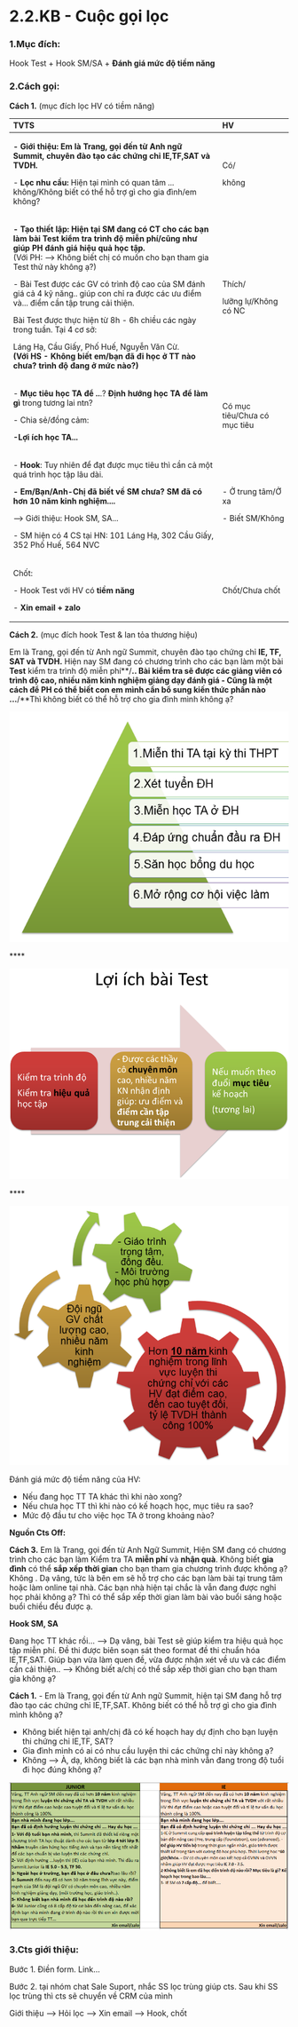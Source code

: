 # 2.2.KB - Cuộc gọi lọc

### 1.**Mục đích:** 

Hook Test + Hook SM/SA + **Đánh giá mức độ tiềm năng**

### **2.Cách gọi:**

**Cách 1.** \(mục đích lọc HV có tiềm năng\)

<table>
  <thead>
    <tr>
      <th style="text-align:left"><b>TVTS</b>
      </th>
      <th style="text-align:left">HV</th>
    </tr>
  </thead>
  <tbody>
    <tr>
      <td style="text-align:left">
        <p><b>- Gi&#x1EDB;i thi&#x1EC7;u: Em l&#xE0; Trang, g&#x1ECD;i &#x111;&#x1EBF;n t&#x1EEB; Anh ng&#x1EEF; Summit, chuy&#xEA;n &#x111;&#xE0;o t&#x1EA1;o c&#xE1;c ch&#x1EE9;ng ch&#x1EC9; IE,TF,SAT v&#xE0; TVDH. </b>
        </p>
        <p>- <b>L&#x1ECD;c nhu c&#x1EA7;u:</b> Hi&#x1EC7;n t&#x1EA1;i m&#xEC;nh c&#xF3;
          quan t&#xE2;m ... kh&#xF4;ng/Kh&#xF4;ng bi&#x1EBF;t c&#xF3; th&#x1EC3;
          h&#x1ED7; tr&#x1EE3; g&#xEC; cho gia &#x111;&#xEC;nh/em kh&#xF4;ng?</p>
      </td>
      <td style="text-align:left">
        <p>C&#xF3;/</p>
        <p>kh&#xF4;ng</p>
      </td>
    </tr>
    <tr>
      <td style="text-align:left">
        <p><b>- T&#x1EA1;o thi&#x1EBF;t l&#x1EAD;p: Hi&#x1EC7;n t&#x1EA1;i SM &#x111;ang c&#xF3; CT cho c&#xE1;c b&#x1EA1;n l&#xE0;m b&#xE0;i Test ki&#x1EC3;m tra tr&#xEC;nh &#x111;&#x1ED9; mi&#x1EC5;n ph&#xED;/c&#x169;ng nh&#x1B0; gi&#xFA;p PH &#x111;&#xE1;nh gi&#xE1; hi&#x1EC7;u qu&#x1EA3; h&#x1ECD;c t&#x1EAD;p. </b>
          <br
          />(V&#x1EDB;i PH: --&gt; Kh&#xF4;ng bi&#x1EBF;t ch&#x1ECB; c&#xF3; mu&#x1ED1;n
          cho b&#x1EA1;n tham gia Test th&#x1EED; na&#x300;y kh&#xF4;ng &#x1EA1;?)</p>
        <p>- B&#xE0;i Test &#x111;&#x1B0;&#x1EE3;c c&#xE1;c GV c&#xF3; tr&#xEC;nh
          &#x111;&#x1ED9; cao c&#x1EE7;a SM &#x111;&#xE1;nh gi&#xE1; c&#x1EA3; 4
          k&#x1EF9; n&#x103;ng.. gi&#xFA;p con ch&#x1EC9; ra &#x111;&#x1B0;&#x1EE3;c
          c&#xE1;c &#x1B0;u &#x111;i&#x1EC3;m v&#xE0;... &#x111;i&#x1EC3;m c&#x1EA7;n
          t&#xE2;&#x323;p trung c&#x1EA3;i thi&#x1EC7;n.</p>
        <p>Ba&#x300;i Test &#x111;&#x1B0;&#x1A1;&#x323;c th&#x1B0;&#x323;c hi&#xEA;&#x323;n
          t&#x1B0;&#x300; 8h - 6h chi&#xEA;&#x300;u ca&#x301;c nga&#x300;y trong
          tu&#xE2;&#x300;n. Ta&#x323;i 4 c&#x1A1; s&#x1EDF;:</p>
        <p>La&#x301;ng Ha&#x323;, C&#xE2;&#x300;u Gi&#xE2;&#x301;y, Ph&#xF4;&#x301;
          Hu&#xEA;&#x301;, Nguy&#xEA;&#x303;n V&#x103;n C&#x1B0;&#x300;.
          <br /><b>(V&#x1EDB;i HS - Kh&#xF4;ng bi&#x1EBF;t em/b&#x1EA1;n &#x111;&#xE3; &#x111;i h&#x1ECD;c &#x1EDF; TT n&#xE0;o ch&#x1B0;a? tr&#xEC;nh &#x111;&#x1ED9; &#x111;ang &#x1EDF; m&#x1EE9;c n&#xE0;o?)</b>
        </p>
      </td>
      <td style="text-align:left">
        <p>Th&#xED;ch/</p>
        <p>l&#x1B0;&#x1EE1;ng l&#x1EF1;/Kh&#xF4;ng c&#xF3; NC</p>
      </td>
    </tr>
    <tr>
      <td style="text-align:left">
        <p>- <b>M&#x1EE5;c ti&#xEA;u h&#x1ECD;c TA &#x111;&#x1EC3; ..</b>.? <b>&#x110;i&#x323;nh h&#x1B0;&#x1A1;&#x301;ng ho&#x323;c TA &#x111;&#xEA;&#x309; la&#x300;m gi&#x300;</b> trong
          t&#x1B0;&#x1A1;ng lai ntn?</p>
        <p>- Chia s&#x1EBB;/&#x111;&#x1ED3;ng c&#x1EA3;m:<b> </b>
        </p>
        <p><b>-L&#x1EE3;i &#xED;ch h&#x1ECD;c TA...</b>
        </p>
      </td>
      <td style="text-align:left">C&#xF3; m&#x1EE5;c ti&#xEA;u/Ch&#x1B0;a c&#xF3; m&#x1EE5;c ti&#xEA;u</td>
    </tr>
    <tr>
      <td style="text-align:left">
        <p>- <b>Hook</b>: Tuy nhi&#xEA;n &#x111;&#x1EC3; &#x111;&#x1EA1;t &#x111;&#x1B0;&#x1EE3;c
          m&#x1EE5;c ti&#xEA;u th&#xEC; c&#x1EA7;n c&#x1EA3; m&#x1ED9;t qu&#xE1;
          tr&#xEC;nh h&#x1ECD;c t&#x1EAD;p l&#xE2;u d&#xE0;i.</p>
        <p><b>- Em/B&#x1EA1;n/Anh-Ch&#x1ECB; &#x111;&#xE3; bi&#x1EBF;t v&#x1EC1; SM ch&#x1B0;a? SM &#x111;a&#x303; co&#x301; h&#x1A1;n 10 n&#x103;m kinh nghi&#xEA;&#x323;m....</b>
        </p>
        <p>--&gt; Gi&#x1EDB;i thi&#x1EC7;u: Hook SM, SA...</p>
        <p>- SM hi&#xEA;&#x323;n co&#x301; 4 CS ta&#x323;i HN: 101 La&#x301;ng Ha&#x323;,
          302 C&#xE2;&#x300;u Gi&#xE2;&#x301;y, 352 Ph&#xF4;&#x301; Hu&#xEA;&#x301;,
          564 NVC</p>
      </td>
      <td style="text-align:left">
        <p>- &#x1EDE; trung t&#xE2;m/&#x1EDE; xa</p>
        <p>- Bi&#x1EBF;t SM/Kh&#xF4;ng</p>
      </td>
    </tr>
    <tr>
      <td style="text-align:left">
        <p>Ch&#x1ED1;t:</p>
        <p>- Hook Test v&#x1EDB;i HV c&#xF3; <b>ti&#x1EC1;m n&#x103;ng</b>
        </p>
        <p>- <b>Xin email + zalo</b>
        </p>
      </td>
      <td style="text-align:left">Ch&#x1ED1;t/Ch&#x1B0;a ch&#x1ED1;t</td>
    </tr>
  </tbody>
</table>

**Cách 2.** \(mục đích hook Test & lan tỏa thương hiệu\)

Em là Trang, gọi đến từ Anh ngữ Summit, chuyên đào tạo chứng chỉ **IE, TF, SAT và TVDH.** Hiện nay SM đang có chương trình cho các bạn làm một bài **Test** kiểm tra trình độ miễn phí**/**.. Bài kiểm tra sẽ được các giảng viên có trình độ cao, nhiều năm kinh nghiệm giảng dạy đánh giá - Cũng là một cách để PH có thể biết con em mình cần bổ sung kiến thức phần nào ...**/**Thì không biết có thể hỗ trợ cho gia đình mình không ạ?

![L&#x1EE3;i &#xED;ch khi h&#x1ECD;c ch&#x1EE9;ng ch&#x1EC9; TA](../../.gitbook/assets/thap-1.png)

\*\*\*\*

![](../../.gitbook/assets/test%20%282%29.png)

\*\*\*\*

![V&#xEC; sao c&#x1EA7;n ch&#x1ECD;n Summit? S&#x1EF1; kh&#xE1;c bi&#x1EC7;t c&#x1EE7;a SM l&#xE0; g&#xEC;?](../../.gitbook/assets/4-3.png)

Đánh giá mức độ tiềm năng của HV:

* Nếu đang học TT TA khác thì khi nào xong?
* Nếu chưa học TT thì khi nào có kế hoạch học, mục tiêu ra sao?
* Mức độ đầu tư cho việc học TA ở trong khoảng nào?

**Nguồn Cts Off:**

**Cách 3.** Em là Trang, gọi đến từ Anh Ngữ Summit, Hiện SM đang có chương trình cho các bạn làm Kiểm tra TA **miễn phí** và **nhận quà**. Không biết **gia đình** có thể **sắp xếp thời gian** cho bạn tham gia chương trình được không ạ? Không . Dạ vâng, tức là bên em sẽ hỗ trợ cho các bạn làm bài tại trung tâm hoặc làm online tại nhà. Các bạn nhà hiện tại chắc là vẫn đang được nghỉ học phải không ạ? Thì có thể sắp xếp thời gian làm bài vào buổi sáng hoặc buổi chiều đều được ạ.

**Hook SM, SA**

Đang học TT khác rồi... --&gt; Dạ vâng, bài Test sẽ giúp kiểm tra hiệu quả học tập miễn phí. Đề thi được biên soạn sát theo format đề thi chuẩn hóa IE,TF,SAT. Giúp bạn vừa làm quen đề, vừa được nhận xét về ưu và các điểm cần cải thiện.. --&gt; Không biết a/chị có thể sắp xếp thời gian cho bạn tham gia không ạ?

**Cách 1.** - Em là Trang, gọi đến từ Anh ngữ Summit, hiện tại SM đang hỗ trợ đào tạo các chứng chỉ IE,TF,SAT. Không biết có thể hỗ trợ gì cho gia đình mình không ạ?

* Không biết hiện tại anh/chị đã có kế  hoạch hay dự định cho bạn luyện thi chứng chỉ IE,TF, SAT?  
* Gia đình mình có ai có nhu cầu luyện thi các chứng chỉ này không ạ?
* Không --&gt; À, dạ, không biết là các bạn nhà mình vẫn đang trong độ tuổi đi học đúng không ạ?



![](../../.gitbook/assets/2-11.png)

### **3.Cts giới thiệu:**

Bước 1. Điền form. Link...

Bước 2. tại nhóm chat Sale Suport, nhắc SS lọc trùng giúp cts. Sau khi SS lọc trùng thì cts sẽ chuyển về CRM của mình

Giới thiệu --&gt; Hỏi lọc --&gt; Xin email --&gt; Hook, chốt

